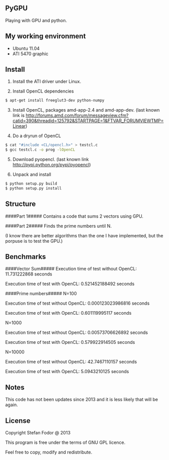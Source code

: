 PyGPU
----

Playing with GPU and python. 

My working environment
---
* Ubuntu 11.04
* ATI 5470 graphic

Install
---

1. Install the ATI driver under Linux. 

2. Install OpenCL dependencies
```sh
$ apt-get install freeglut3-dev python-numpy
```

3. Install OpenCL, packages amd-app-2.4 and amd-app-dev. 
(last known link is http://forums.amd.com/forum/messageview.cfm?catid=390&threadid=125792&STARTPAGE=1&FTVAR_FORUMVIEWTMP=Linear)

4. Do a dryrun of OpenCL
```sh
$ cat "#include <CL/opencl.h>" > testcl.c
$ gcc testcl.c -o prog -lOpenCL
```
5. Download pyopencl.
(last known link http://pypi.python.org/pypi/pyopencl)

6. Unpack and install
```sh
$ python setup.py build
$ python setup.py install 
```

Structure
---

####Part 1#####
Contains a code that sums 2 vectors using GPU.

####Part 2#####
Finds the prime numbers until N. 

(I know there are better algorithms than the one I have implemented, but the porpuse is to test the GPU.)

Benchmarks
---

####Vector Sum#####
Execution time of test without OpenCL: 11.731222868 seconds

Execution time of test with OpenCL: 0.521452188492 seconds

####Prime numbers#####
N=100

Execution time of test without OpenCL: 0.000123023986816 seconds

Execution time of test with OpenCL: 0.601119995117 seconds

N=1000

Execution time of test without OpenCL: 0.00573706626892 seconds

Execution time of test with OpenCL: 0.579922914505 seconds

N=10000

Execution time of test without OpenCL: 42.7467110157 seconds

Execution time of test with OpenCL: 5.0943210125 seconds

Notes
---

This code has not been updates since 2013 and it is less likely that will be again.

License
---
Copyright Stefan Fodor @ 2013

This program is free under the terms of GNU GPL licence.

Feel free to copy, modify and redistribute.
